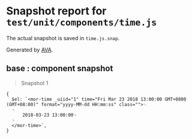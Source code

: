 # Snapshot report for `test/unit/components/time.js`

The actual snapshot is saved in `time.js.snap`.

Generated by [AVA](https://ava.li).

## base : component snapshot

> Snapshot 1

    {
      $el: `<mor-time _uiid="1" time="Fri Mar 23 2018 13:00:00 GMT+0800 (GMT+08:00)" format="yyyy-MM-dd HH:mm:ss" class="">␊
      ␊
          2018-03-23 13:00:00␊
      ␊
      </mor-time>`,
    }
